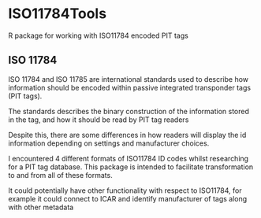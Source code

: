 # ISO11784Tools
R package for working with ISO11784 encoded PIT tags

## ISO 11784
ISO 11784 and ISO 11785 are international standards used to describe how information should be encoded within passive integrated transponder tags (PIT tags).

The standards describes the binary construction of the information stored in the tag, and how it should be read by PIT tag readers

Despite this, there are some differences in how readers will display the id information depending on settings and manufacturer choices.

I encountered 4 different formats of ISO11784 ID codes whilst researching for a PIT tag database. This package is intended to facilitate transformation to and from all of these formats.

It could potentially have other functionality with respect to ISO11784, for example it could connect to ICAR and identify manufacturer of tags along with other metadata
